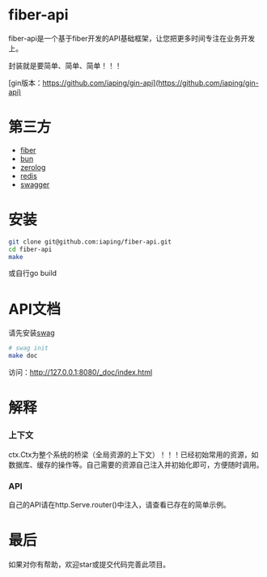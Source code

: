 # fiber-api

fiber-api是一个基于fiber开发的API基础框架，让您把更多时间专注在业务开发上。

封装就是要简单、简单、简单！！！

[gin版本：https://github.com/iaping/gin-api](https://github.com/iaping/gin-api)

# 第三方
- [fiber](https://github.com/gofiber/fiber)
- [bun](https://github.com/uptrace/bun)
- [zerolog](https://github.com/rs/zerolog)
- [redis](https://github.com/redis/go-redis)
- [swagger](https://github.com/gofiber/swagger)

# 安装
```bash
git clone git@github.com:iaping/fiber-api.git
cd fiber-api
make
```
或自行go build

# API文档
请先安装[swag](https://github.com/swaggo/swag)
```bash
# swag init
make doc
```
访问：http://127.0.0.1:8080/_doc/index.html

# 解释

### 上下文

ctx.Ctx为整个系统的桥梁（全局资源的上下文）！！！已经初始常用的资源，如数据库、缓存的操作等。自己需要的资源自己注入并初始化即可，方便随时调用。

### API
自己的API请在http.Serve.router()中注入，请查看已存在的简单示例。

# 最后
如果对你有帮助，欢迎star或提交代码完善此项目。